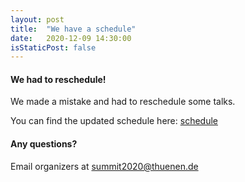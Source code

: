 ```yaml
---
layout: post
title:  "We have a schedule"
date:   2020-12-09 14:30:00
isStaticPost: false
---
```

#### We had to reschedule!

We made a mistake and had to reschedule some talks.

You can find the updated schedule here: [schedule](/schedule/)


#### Any questions?
Email organizers at [summit2020@thuenen.de](mailto:summit2020@thuenen.de)

